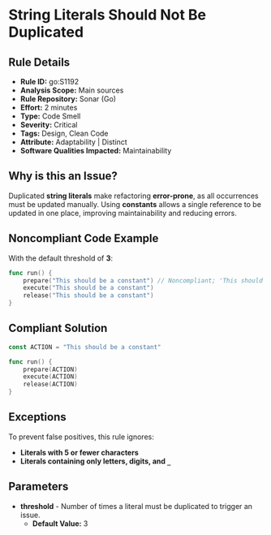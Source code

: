 # String Literals Should Not Be Duplicated

## Rule Details

- **Rule ID:** go:S1192  
- **Analysis Scope:** Main sources  
- **Rule Repository:** Sonar (Go)  
- **Effort:** 2 minutes  
- **Type:** Code Smell  
- **Severity:** Critical  
- **Tags:** Design, Clean Code  
- **Attribute:** Adaptability | Distinct  
- **Software Qualities Impacted:** Maintainability  

## Why is this an Issue?

Duplicated **string literals** make refactoring **error-prone**, as all occurrences must be updated manually. Using **constants** allows a single reference to be updated in one place, improving maintainability and reducing errors.

## Noncompliant Code Example

With the default threshold of **3**:

```go
func run() {
    prepare("This should be a constant") // Noncompliant; 'This should ...' is duplicated 3 times
    execute("This should be a constant")
    release("This should be a constant")
}
```

## Compliant Solution

```go
const ACTION = "This should be a constant"

func run() {
    prepare(ACTION)
    execute(ACTION)
    release(ACTION)
}
```

## Exceptions

To prevent false positives, this rule ignores:

- **Literals with 5 or fewer characters**
- **Literals containing only letters, digits, and `_`**

## Parameters

- **threshold** - Number of times a literal must be duplicated to trigger an issue.  
  - **Default Value:** 3  

